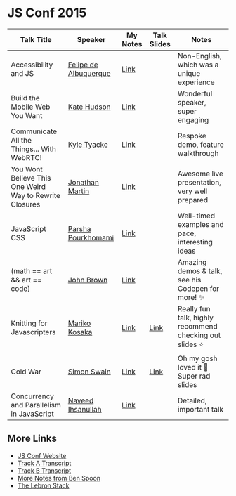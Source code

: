 # JS Conf 2015

Talk Title | Speaker | My Notes | Talk Slides | Notes
---- | --- | --- | --- | ---
Accessibility and JS | [Felipe de Albuquerque](https://twitter.com/felipedeolinda) | [Link](/01-accessibility-and-js.md) | | Non-English, which was a unique experience
Build the Mobile Web You Want | [Kate Hudson](http://twitter.com/k88hudson) | [Link](/02-build-the-mobile-web-you-want.md) | | Wonderful speaker, super engaging
Communicate All the Things... With WebRTC! | [Kyle Tyacke](https://twitter.com/geekgonenomad) | [Link](/03-web-rtc.md) | | Respoke demo, feature walkthrough
You Wont Believe This One Weird Way to Rewrite Closures | [Jonathan Martin](https://twitter.com/nybblr) | [Link](/04-closures.md) | | Awesome live presentation, very well prepared
JavaScript CSS | [Parsha Pourkhomami](http://twitter.com/parshap) | [Link](/05-js-css.md) | | Well-timed examples and pace, interesting ideas
(math == art && art == code) | [John Brown](http://twitter.com/thisisjohnbrown) | [Link](/06-code-art.md) | | Amazing demos & talk, see his Codepen for more! :sparkles:
Knitting for Javascripters | [Mariko Kosaka](http://twitter.com/kosamari) | [Link](/07-knitting-for-jsers.md) | [Link](http://kosamari.com/presentation/jsconf-2015/)| Really fun talk, highly recommend checking out slides :star:
Cold War | [Simon Swain](http://twitter.com/simon_swain) | [Link](/08-cold-war.md) | [Link](https://simonswain.com/coldwar) | Oh my gosh loved it :rocket: Super rad slides
Concurrency and Parallelism in JavaScript | [Naveed Ihsanullah](http://twitter.com/naveedi) | [Link](/09-concurrency.md) |  | Detailed, important talk


## More Links

- [JS Conf Website](http://2015.jsconf.us/)
- [Track A Transcript](http://2015.jsconf.us/t/track_a.html)
- [Track B Transcript](http://2015.jsconf.us/t/track_b.html)
- [More Notes from Ben Spoon](http://blog.benspoon.com/js-conf-notes/)
- [The Lebron Stack](http://lebron.technology/)
